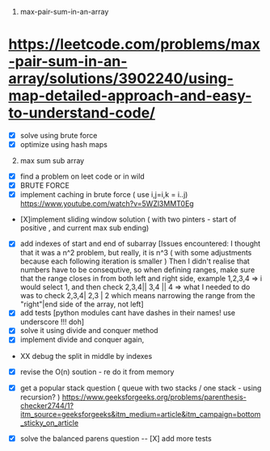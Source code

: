 1) max-pair-sum-in-an-array
# https://leetcode.com/problems/max-pair-sum-in-an-array/solutions/3902240/using-map-detailed-approach-and-easy-to-understand-code/
- [X] solve using brute force
- [X] optimize using hash maps
2) max sum sub array 
- [X] find a problem on leet code or in wild
- [X] BRUTE FORCE
- [X] implement caching in brute force ( use i,j=i,k = i..j) https://www.youtube.com/watch?v=5WZl3MMT0Eg
- [X]implement sliding window solution ( with two pinters - start of positive , and current max sub ending)
- [X] add indexes of start and end of subarray 
[Issues encountered:
I thought that it was a n^2 problem, but really, it is n^3 ( with some adjustments because each following iteration is smaller ) 
Then I didn't realise that numbers have to be consequtive, so when defining ranges, make sure that the range closes in from both left
and right side, example 1,2,3,4 => i would select 1, and then check 2,3,4|| 3,4 || 4 => what I needed to do was to check 2,3,4| 2,3 | 2
which means narrowing the range from the "right"|end side of the array, not left]
- [x] add tests
[python modules cant have dashes in their names! use underscore !!! doh]
- [X] solve it using divide and conquer method
- [X] implement divide and conquer again, 
 - XX debug the split in middle by indexes
- [X] revise the O(n) soution - re do it from memory
- [X] get a popular stack question ( queue with two stacks / one stack - using recursion? ) 
https://www.geeksforgeeks.org/problems/parenthesis-checker2744/1?itm_source=geeksforgeeks&itm_medium=article&itm_campaign=bottom_sticky_on_article
- [X] solve the balanced parens question
-- [X] add more tests 

